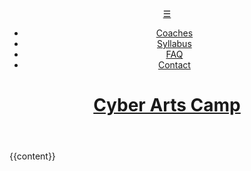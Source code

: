 <!DOCTYPE html>
<html lang="en">
	<head>
		<!-- Global site tag (gtag.js) - Google Analytics -->
                <script async src="https://www.googletagmanager.com/gtag/js?id=UA-172226953-1"></script>
                <script>
                    window.dataLayer = window.dataLayer || [];
                    function gtag(){dataLayer.push(arguments);}
                    gtag('js', new Date());
                    gtag('config', 'UA-172226953-1');
                </script>
                <meta charset="utf-8">
                <meta name="viewport" content="width=device-width, initial-scale=1, user-scalable=yes">
		<title>{{page.title}}</title>
		<link rel="stylesheet" type="text/css" href="/css/styles.css">
		<link rel="icon" href="/favicon.png">
                <script src="https://ajax.googleapis.com/ajax/libs/jquery/3.4.1/jquery.min.js"></script>
                <script src="/js/jquery.fitvids.js"></script>
	        <script src="/js/scripts.js"></script>
	</head>
	<body>
                <header class="main_header">
                    <a class="hamburger" href="#">&#9776;</a>
                    <nav class="main_nav">
                        <ul>
                            <li><a href="/martians">Coaches</a></li>
                            <li><a href="/syllabus">Syllabus</a></li>
                            <li><a href="/faq">FAQ</a></li>
                            <li><a href="/form">Contact</a></li>
                        </ul>
                    </nav>
                    <h1>
                        <a href="/index.html">Cyber Arts Camp</a>
                    </h1>
                </header>
		{{content}}
	</body>
</html>
